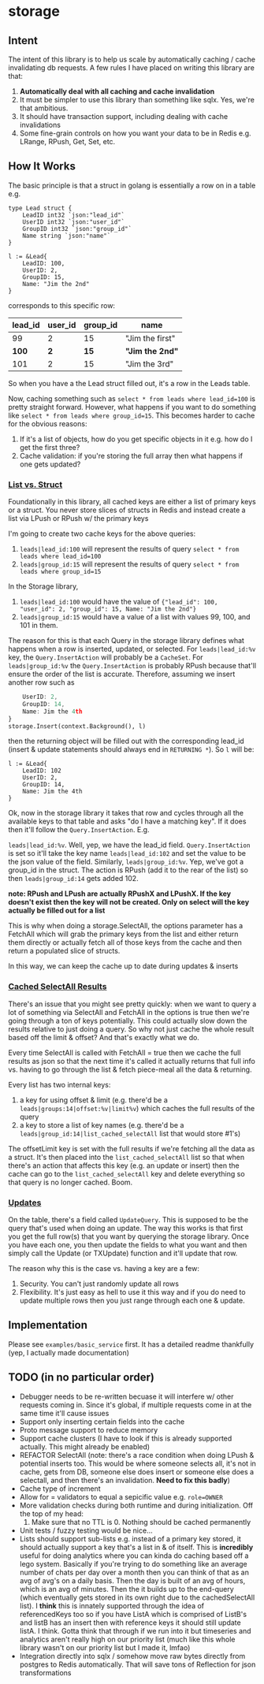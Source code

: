 # storage

## Intent

The intent of this library is to help us scale by automatically caching / cache invalidating db requests. A few rules I have placed on writing this library are that:
1. **Automatically deal with all caching and cache invalidation**
2. It must be simpler to use this library than something like sqlx. Yes, we're that ambitious.
2. It should have transaction support, including dealing with cache invalidations
3. Some fine-grain controls on how you want your data to be in Redis e.g. LRange, RPush, Get, Set, etc.

## How It Works

The basic principle is that a struct in golang is essentially a row on in a table e.g. 
```
type Lead struct {
    LeadID int32 `json:"lead_id"`
    UserID int32 `json:"user_id"`
    GroupID int32 `json:"group_id"`
    Name string `json:"name"`
}

l := &Lead{
    LeadID: 100,
    UserID: 2,
    GroupID: 15,
    Name: "Jim the 2nd"
}
```

corresponds to this specific row:

lead_id | user_id | group_id | name
--- | --- | --- | ---
99 | 2 | 15 | "Jim the first"
**100** | **2** | **15** | **"Jim the 2nd"**
101 | 2 | 15 | "Jim the 3rd"

So when you have a the Lead struct filled out, it's a row in the Leads table.

Now, caching something such as `select * from leads where lead_id=100` is pretty straight forward. However, what happens if you want to do something like `select * from leads where group_id=15`. This becomes harder to cache for the obvious reasons:
1. If it's a list of objects, how do you get specific objects in it e.g. how do I get the first three?
2. Cache validation: if you're storing the full array then what happens if one gets updated?

### <ins>List vs. Struct</ins>

Foundationally in this library, all cached keys are either a list of primary keys or a struct. You never store slices of structs in Redis and instead create a list via LPush or RPush w/ the primary keys

I'm going to create two cache keys for the above queries:
1. `leads|lead_id:100` will represent the results of query `select * from leads where lead_id=100`
2. `leads|group_id:15` will represent the results of query `select * from leads where group_id=15`

In the Storage library, 
1. `leads|lead_id:100` would have the value of `{"lead_id": 100, "user_id": 2, "group_id": 15, Name: "Jim the 2nd"}`
2. `leads|group_id:15` would have a value of a list with values 99, 100, and 101 in them.

The reason for this is that each Query in the storage library defines what happens when a row is inserted, updated, or selected. For `leads|lead_id:%v` key, the `Query.InsertAction` will probably be a `CacheSet`. For `leads|group_id:%v` the `Query.InsertAction` is probably RPush because that'll ensure the order of the list is accurate. Therefore, assuming we insert another row such as 

```l := &Lead{
    UserID: 2,
    GroupID: 14,
    Name: Jim the 4th
}
storage.Insert(context.Background(), l)
```

then the returning object will be filled out with the corresponding lead_id (insert & update statements should always end in `RETURNING *`). So `l` will be:
```
l := &Lead{
    LeadID: 102
    UserID: 2,
    GroupID: 14,
    Name: Jim the 4th
}
```

Ok, now in the storage library it takes that row and cycles through all the available keys to that table and asks "do I have a matching key". If it does then it'll follow the `Query.InsertAction`. E.g.

`leads|lead_id:%v`. Well, yep, we have the lead_id field. `Query.InsertAction` is set so it'll take the key name `leads|lead_id:102` and set the value to be the json value of the field. Similarly, `leads|group_id:%v`. Yep, we've got a group_id in the struct. The action is RPush (add it to the rear of the list) so then `leads|group_id:14` gets added 102.

**note: RPush and LPush are actually RPushX and LPushX. If the key doesn't exist then the key will not be created. Only on select will the key actually be filled out for a list**

This is why when doing a storage.SelectAll, the options parameter has a FetchAll which will grab the primary keys from the list and either return them directly or actually fetch all of those keys from the cache and then return a populated slice of structs.

In this way, we can keep the cache up to date during updates & inserts

### <ins>Cached SelectAll Results</ins>

There's an issue that you might see pretty quickly: when we want to query a lot of something via SelectAll and FetchAll in the options is true then we're going through a ton of keys potentially. This could actually slow down the results relative to just doing a query. So why not just cache the whole result based off the limit & offset? And that's exactly what we do.

Every time SelectAll is called with FetchAll = true then we cache the full results as json so that the next time it's called it actually returns that full info vs. having to go through the list & fetch piece-meal all the data & returning.

Every list has two internal keys:
1. a key for using offset & limit (e.g. there'd be a `leads|groups:14|offset:%v|limit%v`) which caches the full results of the query
2. a key to store a list of key names (e.g. there'd be a `leads|group_id:14|list_cached_selectAll` list that would store #1's)

The offsetLimit key is set with the full results if we're fetching all the data as a struct. It's then placed into the `list_cached_selectAll` list so that when there's an action that affects this key (e.g. an update or insert) then the cache can go to the `list_cached_selectAll` key and delete everything so that query is no longer cached. Boom.

### <ins>Updates</ins>

On the table, there's a field called `UpdateQuery`. This is supposed to be the query that's used when doing an update. The way this works is that first you get the full row(s) that you want by querying the storage library. Once you have each one, you then update the fields to what you want and then simply call the Update (or TXUpdate) function and it'll update that row.

The reason why this is the case vs. having a key are a few:
1. Security. You can't just randomly update all rows
2. Flexibility. It's just easy as hell to use it this way and if you do need to update multiple rows then you just range through each one & update.

## Implementation

Please see `examples/basic_service` first. It has a detailed readme thankfully (yep, I actually made documentation)

## TODO (in no particular order)
- Debugger needs to be re-written becuase it will interfere w/ other requests coming in. Since it's global, if multiple requests come in at the same time it'll cause issues
- Support only inserting certain fields into the cache
- Proto message support to reduce memory
- Support cache clusters (I have to look if this is already supported actually. This might already be enabled)
- REFACTOR SelectAll (note: there's a race condition when doing LPush & potential inserts too. This would be where someone selects all, it's not in cache, gets from DB, someone else does insert or someone else does a selectall, and then there's an invalidation. **Need to fix this badly**)
- Cache type of increment
- Allow for = validators to equal a sepicific value e.g. `role=OWNER`
- More validation checks during both runtime and during initialization. Off the top of my head:
    1. Make sure that no TTL is 0. Nothing should be cached permanently
- Unit tests / fuzzy testing would be nice...
- Lists should support sub-lists e.g. instead of a primary key stored, it should actually support a key that's a list in & of itself. This is **incredibly** useful for doing analytics where you can kinda do caching based off a lego system. Basically if you're trying to do something like an average number of chats per day over a month then you can think of that as an avg of avg's on a daily basis. Then the day is built of an avg of hours, which is an avg of minutes. Then the it builds up to the end-query (which eventually gets stored in its own right due to the cachedSelectAll list). I **think** this is innately supported through the idea of referencedKeys too so if you have ListA which is comprised of ListB's and listB has an insert then with reference keys it should still update listA. I think. Gotta think that through if we run into it but timeseries and analytics aren't really high on our priority list (much like this whole library wasn't on our priority list but I made it, lmfao)
- Integration directly into sqlx / somehow move raw bytes directly from postgres to Redis automatically. That will save tons of Reflection for json transformations